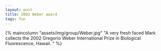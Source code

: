 ```yaml
---
layout: post
title: 2002 Weber award
tags: fun
---
```

{% maincolumn "assets/img/group/Weber.jpg" "A very fresh faced Mark collects the 2002 Gregorio Weber International Prize in Biological Fluorescence, Hawaii. " %}
